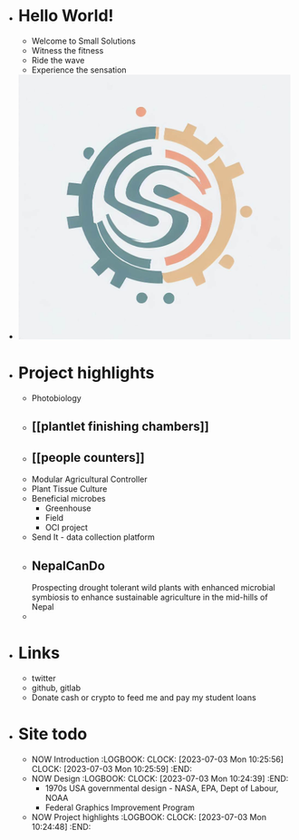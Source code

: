 - # Hello World!
	- Welcome to Small Solutions
	- Witness the fitness
	- Ride the wave
	- Experience the sensation
- ![image.png](../assets/image_1688402515733_0.png)
- # Project highlights
	- Photobiology
	- ## [[plantlet finishing chambers]]
	- ## [[people counters]]
	- Modular Agricultural Controller
	- Plant Tissue Culture
	- Beneficial microbes
		- Greenhouse
		- Field
		- OCI project
	- Send It - data collection platform
	- ## NepalCanDo
	  Prospecting drought tolerant wild plants with enhanced microbial symbiosis to enhance sustainable agriculture in the mid-hills of Nepal
	-
- # Links
	- twitter
	- github, gitlab
	- Donate cash or crypto to feed me and pay my student loans
- # Site todo
	- NOW Introduction
	  :LOGBOOK:
	  CLOCK: [2023-07-03 Mon 10:25:56]
	  CLOCK: [2023-07-03 Mon 10:25:59]
	  :END:
	- NOW Design
	  :LOGBOOK:
	  CLOCK: [2023-07-03 Mon 10:24:39]
	  :END:
		- 1970s USA governmental design - NASA, EPA, Dept of Labour, NOAA
		- Federal Graphics Improvement Program
	- NOW Project highlights
	  :LOGBOOK:
	  CLOCK: [2023-07-03 Mon 10:24:48]
	  :END: